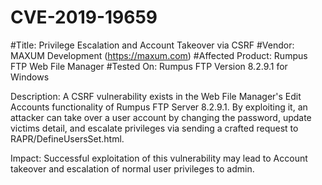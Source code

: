 # CVE-2019-19659
	
#Title: Privilege Escalation and Account Takeover via CSRF 
#Vendor: MAXUM Development (https://maxum.com)
#Affected Product: Rumpus FTP Web File Manager
#Tested On: Rumpus FTP Version 8.2.9.1 for Windows

Description: A CSRF vulnerability exists in the Web File Manager's Edit Accounts functionality of Rumpus FTP Server 8.2.9.1. 
By exploiting it, an attacker can take over a user account by changing the password, update victims detail, and escalate privileges via sending a crafted request to RAPR/DefineUsersSet.html.

Impact: Successful exploitation of this vulnerability may lead to Account takeover and escalation of normal user privileges to admin.
